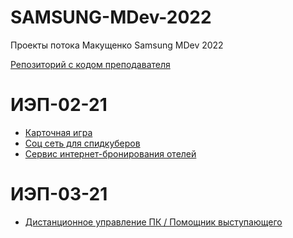 # SAMSUNG-MDev-2022
Проекты потока Макущенко Samsung MDev 2022

[Репозиторий с кодом преподавателя](https://github.com/CAPCHIK/samsungandroid2021)

# ИЭП-02-21

* [Карточная игра](https://github.com/LuminescentNebula/MyGame)
* [Соц сеть для спидкуберов](https://github.com/alexp0111/Let-scube)
* [Сервис интернет-бронирования отелей](https://github.com/lisseenok/Looking-MDev-2022.git)

# ИЭП-03-21

* [Дистанционное управление ПК / Помощник выступающего](https://github.com/XurRound/DeskLink)

<!-- * Проект 1
* Проект 2
* Проект 3 -->
